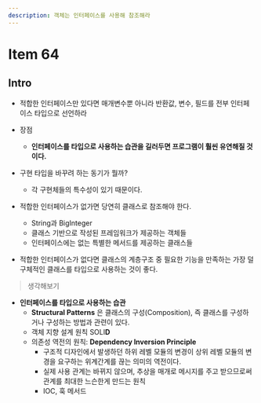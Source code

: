 ```yaml
---
description: 객체는 인터페이스를 사용해 참조해라
---
```


# Item 64

## Intro

- 적합한 인터페이스만 있다면 매개변수뿐 아니라 반환값, 변수, 필드를 전부 인터페이스 타입으로 선언하라

- 장점
	- **인터페이스를 타입으로 사용하는 습관을 길러두면 프로그램이 훨씬 유연해질 것이다.**

- 구현 타입을 바꾸려 하는 동기가 뭘까?
	- 각 구현체들의 특수성이 있기 때문이다.
	
- 적합한 인터페이스가 없가면 당연히 클래스로 참조해야 한다.
	- String과 BigInteger
	- 클래스 기반으로 작성된 프레임워크가 제공하는 객체들
	- 인터페이스에는 없는 특별한 메서드를 제공하는 클래스들

- 적합한 인터페이스가 없다면 클래스의 계층구조 중 필요한 기능을 만족하는 가장 덜 구체적인 클래스를 타입으로 사용하는 것이 좋다.

> 생각해보기

- **인터페이스를 타입으로 사용하는 습관**
    - **Structural Patterns** 은 클래스의 구성(Composition), 즉 클래스를 구성하거나 구성하는 방법과 관련이 있다.
	- 객체 지향 설계 원칙 SOLI**D**
	- 의존성 역전의 원칙: **Dependency Inversion Principle**
		- 구조적 디자인에서 발생하던 하위 레벨 모듈의 변경이 상위 레벨 모듈의 변경을 요구하는 위계간계를 끊는 의미의 역전이다.
		- 실제 사용 관계는 바뀌지 않으며, 추상을 매개로 메시지를 주고 받으므로써 관계를 최대한 느슨한게 만드는 원칙
		- IOC, 훅 메서드
